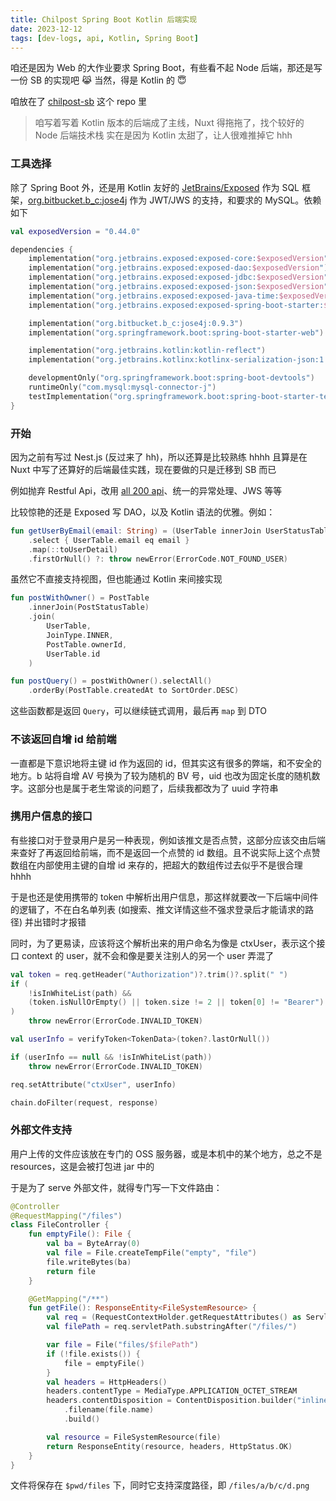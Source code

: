 ```yaml
---
title: Chilpost Spring Boot Kotlin 后端实现
date: 2023-12-12
tags: [dev-logs, api, Kotlin, Spring Boot]
---
```


咱还是因为 Web 的大作业要求 Spring Boot，有些看不起 Node 后端，那还是写一份 SB 的实现吧 😹 当然，得是 Kotlin 的 😇

咱放在了 [chilpost-sb] 这个 repo 里

> 咱写着写着 Kotlin 版本的后端成了主线，Nuxt 得拖拖了，找个较好的 Node 后端技术栈
> 实在是因为 Kotlin 太甜了，让人很难推掉它 hhh

### 工具选择

除了 Spring Boot 外，还是用 Kotlin 友好的 [JetBrains/Exposed] 作为 SQL 框架，[org.bitbucket.b_c:jose4j] 作为 JWT/JWS 的支持，和要求的 MySQL。依赖如下

```kotlin
val exposedVersion = "0.44.0"

dependencies {
    implementation("org.jetbrains.exposed:exposed-core:$exposedVersion")
    implementation("org.jetbrains.exposed:exposed-dao:$exposedVersion")
    implementation("org.jetbrains.exposed:exposed-jdbc:$exposedVersion")
    implementation("org.jetbrains.exposed:exposed-json:$exposedVersion")
    implementation("org.jetbrains.exposed:exposed-java-time:$exposedVersion")
    implementation("org.jetbrains.exposed:exposed-spring-boot-starter:$exposedVersion")

    implementation("org.bitbucket.b_c:jose4j:0.9.3")
    implementation("org.springframework.boot:spring-boot-starter-web")

    implementation("org.jetbrains.kotlin:kotlin-reflect")
    implementation("org.jetbrains.kotlinx:kotlinx-serialization-json:1.5.1")

    developmentOnly("org.springframework.boot:spring-boot-devtools")
    runtimeOnly("com.mysql:mysql-connector-j")
    testImplementation("org.springframework.boot:spring-boot-starter-test")
}
```

### 开始

因为之前有写过 Nest.js (反过来了 hh)，所以还算是比较熟练 hhhh 且算是在 Nuxt 中写了还算好的后端最佳实践，现在要做的只是迁移到 SB 而已

例如抛弃 Restful Api，改用 [all 200 api]、统一的异常处理、JWS 等等

比较惊艳的还是 Exposed 写 DAO，以及 Kotlin 语法的优雅。例如：

```kotlin
fun getUserByEmail(email: String) = (UserTable innerJoin UserStatusTable)
    .select { UserTable.email eq email }
    .map(::toUserDetail)
    .firstOrNull() ?: throw newError(ErrorCode.NOT_FOUND_USER)
```

虽然它不直接支持视图，但也能通过 Kotlin 来间接实现

```kotlin
fun postWithOwner() = PostTable
    .innerJoin(PostStatusTable)
    .join(
        UserTable,
        JoinType.INNER,
        PostTable.ownerId,
        UserTable.id
    )

fun postQuery() = postWithOwner().selectAll()
    .orderBy(PostTable.createdAt to SortOrder.DESC)
```

这些函数都是返回 `Query`，可以继续链式调用，最后再 `map` 到 DTO

### 不该返回自增 id 给前端

一直都是下意识地将主键 id 作为返回的 id，但其实这有很多的弊端，和不安全的地方。b 站将自增 AV 号换为了较为随机的 BV 号，uid 也改为固定长度的随机数字。这部分也是属于老生常谈的问题了，后续我都改为了 uuid 字符串

### 携用户信息的接口

有些接口对于登录用户是另一种表现，例如该推文是否点赞，这部分应该交由后端来查好了再返回给前端，而不是返回一个点赞的 id 数组。且不说实际上这个点赞数组在内部使用主键的自增 id 来存的，把超大的数组传过去似乎不是很合理 hhhh

于是也还是使用携带的 token 中解析出用户信息，那这样就要改一下后端中间件的逻辑了，不在白名单列表 (如搜索、推文详情这些不强求登录后才能请求的路径) 并出错时才报错

同时，为了更易读，应该将这个解析出来的用户命名为像是 ctxUser，表示这个接口 context 的 user，就不会和像是要关注别人的另一个 user 弄混了

```kotlin {3,10}
val token = req.getHeader("Authorization")?.trim()?.split(" ")
if (
    !isInWhiteList(path) &&
    (token.isNullOrEmpty() || token.size != 2 || token[0] != "Bearer")
)
    throw newError(ErrorCode.INVALID_TOKEN)

val userInfo = verifyToken<TokenData>(token?.lastOrNull())

if (userInfo == null && !isInWhiteList(path))
    throw newError(ErrorCode.INVALID_TOKEN)

req.setAttribute("ctxUser", userInfo)

chain.doFilter(request, response)
```

### 外部文件支持

用户上传的文件应该放在专门的 OSS 服务器，或是本机中的某个地方，总之不是 resources，这是会被打包进 jar 中的

于是为了 serve 外部文件，就得专门写一下文件路由：

```kotlin
@Controller
@RequestMapping("/files")
class FileController {
    fun emptyFile(): File {
        val ba = ByteArray(0)
        val file = File.createTempFile("empty", "file")
        file.writeBytes(ba)
        return file
    }

    @GetMapping("/**")
    fun getFile(): ResponseEntity<FileSystemResource> {
        val req = (RequestContextHolder.getRequestAttributes() as ServletRequestAttributes).request
        val filePath = req.servletPath.substringAfter("/files/")

        var file = File("files/$filePath")
        if (!file.exists()) {
            file = emptyFile()
        }
        val headers = HttpHeaders()
        headers.contentType = MediaType.APPLICATION_OCTET_STREAM
        headers.contentDisposition = ContentDisposition.builder("inline")
            .filename(file.name)
            .build()

        val resource = FileSystemResource(file)
        return ResponseEntity(resource, headers, HttpStatus.OK)
    }
}
```

文件将保存在 `$pwd/files` 下，同时它支持深度路径，即 `/files/a/b/c/d.png`

[chilpost-sb]: https://github.com/Chilfish/chilpost-sb
[JetBrains/Exposed]: https://github.com/JetBrains/Exposed
[org.bitbucket.b_c:jose4j]: https://bitbucket.org/b_c/jose4j/wiki/Home
[all 200 api]: ../return-all-HTTP200-api.md#spring-boot
